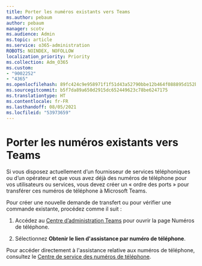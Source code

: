 ```yaml
---
title: Porter les numéros existants vers Teams
ms.author: pebaum
author: pebaum
manager: scotv
ms.audience: Admin
ms.topic: article
ms.service: o365-administration
ROBOTS: NOINDEX, NOFOLLOW
localization_priority: Priority
ms.collection: Adm_O365
ms.custom:
- "9002252"
- "4365"
ms.openlocfilehash: 89fc424c9e958971f1f51d43a52790bbe12b464f088895d152bfd00f41dd3561
ms.sourcegitcommit: b5f7da89a650d2915dc652449623c78be6247175
ms.translationtype: HT
ms.contentlocale: fr-FR
ms.lasthandoff: 08/05/2021
ms.locfileid: "53973659"
---
```

# <a name="port-existing-numbers-to-teams"></a>Porter les numéros existants vers Teams

Si vous disposez actuellement d’un fournisseur de services téléphoniques ou d’un opérateur et que vous avez déjà des numéros de téléphone pour vos utilisateurs ou services, vous devez créer un « ordre des ports » pour transférer ces numéros de téléphone à Microsoft Teams.  

Pour créer une nouvelle demande de transfert ou pour vérifier une commande existante, procédez comme il suit : 

1. Accédez au [Centre d’administration Teams](https://admin.teams.microsoft.com/phone-numbers) pour ouvrir la page Numéros de téléphone. 

1. Sélectionnez **Obtenir le lien d'assistance par numéro de téléphone**. 

Pour accéder directement à l'assistance relative aux numéros de téléphone, consultez le [Centre de service des numéros de téléphone](https://pstnsd.powerappsportals.com/).  